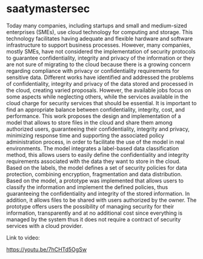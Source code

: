 # saatymastersec
Today many companies, including startups and small and medium-sized enterprises (SMEs), use cloud technology for computing and storage. This technology facilitates having adequate and flexible hardware and software infrastructure to support business processes. However, many companies, mostly SMEs, have not considered the implementation of security protocols to guarantee confidentiality, integrity and privacy of the information or they are not sure of migrating to the cloud because there is a growing concern regarding compliance with privacy or confidentiality requirements for sensitive data. Different works have identified and addressed the problems of confidentiality, integrity and privacy of the data stored and processed in the cloud, creating varied proposals. However, the available jobs focus on some aspects while neglecting others, while the services available in the cloud charge for security services that should be essential. It is important to find an appropriate balance between confidentiality, integrity, cost, and performance. This work proposes the design and implementation of a model that allows to store files in the cloud and share them among authorized users, guaranteeing their confidentiality, integrity and privacy, minimizing response time and supporting the associated policy administration process, in order to facilitate the use of the model in real environments. The model integrates a label-based data classification method, this allows users to easily define the confidentiality and integrity requirements associated with the data they want to store in the cloud. Based on the labels, the model defines a set of security policies for data protection, combining encryption, fragmentation and data distribution. Based on the model, a prototype was implemented that allows users to classify the information and implement the defined policies, thus guaranteeing the confidentiality and integrity of the stored information. In addition, it allows files to be shared with users authorized by the owner. The prototype offers users the possibility of managing security for their information, transparently and at no additional cost since everything is managed by the system thus it does not require a contract of security services with a cloud provider.


Link to video:


https://youtu.be/7hCHTd5OgSw
